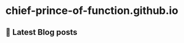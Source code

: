 # chief-prince-of-function.github.io

## 📖 Latest Blog posts
<!-- GITHUB_POSTS:START -->
<!-- GITHUB_POSTS:END -->
